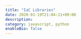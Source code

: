 ```yaml
---
title: "IaC Libraries"
date: 2020-01-19T21:04:11+09:00
description: 
category: javascript, python
enableBio: false
---
```

